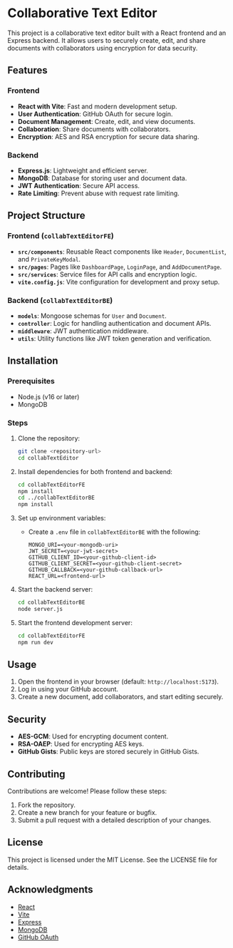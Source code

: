# Collaborative Text Editor

This project is a collaborative text editor built with a React frontend and an Express backend. It allows users to securely create, edit, and share documents with collaborators using encryption for data security.

## Features

### Frontend
- **React with Vite**: Fast and modern development setup.
- **User Authentication**: GitHub OAuth for secure login.
- **Document Management**: Create, edit, and view documents.
- **Collaboration**: Share documents with collaborators.
- **Encryption**: AES and RSA encryption for secure data sharing.

### Backend
- **Express.js**: Lightweight and efficient server.
- **MongoDB**: Database for storing user and document data.
- **JWT Authentication**: Secure API access.
- **Rate Limiting**: Prevent abuse with request rate limiting.

## Project Structure

### Frontend (`collabTextEditorFE`)
- **`src/components`**: Reusable React components like `Header`, `DocumentList`, and `PrivateKeyModal`.
- **`src/pages`**: Pages like `DashboardPage`, `LoginPage`, and `AddDocumentPage`.
- **`src/services`**: Service files for API calls and encryption logic.
- **`vite.config.js`**: Vite configuration for development and proxy setup.

### Backend (`collabTextEditorBE`)
- **`models`**: Mongoose schemas for `User` and `Document`.
- **`controller`**: Logic for handling authentication and document APIs.
- **`middleware`**: JWT authentication middleware.
- **`utils`**: Utility functions like JWT token generation and verification.

## Installation

### Prerequisites
- Node.js (v16 or later)
- MongoDB

### Steps
1. Clone the repository:
   ```bash
   git clone <repository-url>
   cd collabTextEditor
   ```

2. Install dependencies for both frontend and backend:
   ```bash
   cd collabTextEditorFE
   npm install
   cd ../collabTextEditorBE
   npm install
   ```

3. Set up environment variables:
   - Create a `.env` file in `collabTextEditorBE` with the following:
     ```env
     MONGO_URI=<your-mongodb-uri>
     JWT_SECRET=<your-jwt-secret>
     GITHUB_CLIENT_ID=<your-github-client-id>
     GITHUB_CLIENT_SECRET=<your-github-client-secret>
     GITHUB_CALLBACK=<your-github-callback-url>
     REACT_URL=<frontend-url>
     ```

4. Start the backend server:
   ```bash
   cd collabTextEditorBE
   node server.js
   ```

5. Start the frontend development server:
   ```bash
   cd collabTextEditorFE
   npm run dev
   ```

## Usage

1. Open the frontend in your browser (default: `http://localhost:5173`).
2. Log in using your GitHub account.
3. Create a new document, add collaborators, and start editing securely.

## Security
- **AES-GCM**: Used for encrypting document content.
- **RSA-OAEP**: Used for encrypting AES keys.
- **GitHub Gists**: Public keys are stored securely in GitHub Gists.

## Contributing

Contributions are welcome! Please follow these steps:
1. Fork the repository.
2. Create a new branch for your feature or bugfix.
3. Submit a pull request with a detailed description of your changes.

## License

This project is licensed under the MIT License. See the LICENSE file for details.

## Acknowledgments

- [React](https://reactjs.org/)
- [Vite](https://vitejs.dev/)
- [Express](https://expressjs.com/)
- [MongoDB](https://www.mongodb.com/)
- [GitHub OAuth](https://docs.github.com/en/developers/apps/building-oauth-apps)